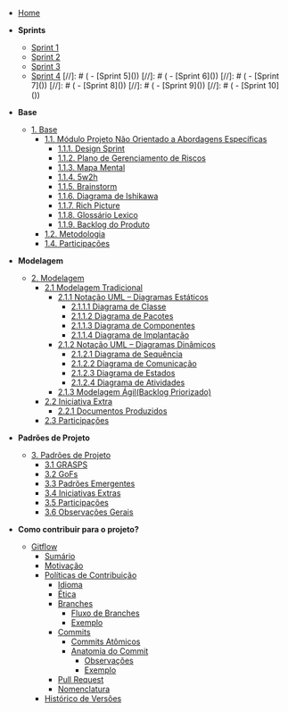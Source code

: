<!-- docs/_sidebar.md -->

- [Home](/README.md)

- **Sprints**
  - [Sprint 1](./Sprints/sprint1.md)
  - [Sprint 2](./Sprints/sprint2.md)
  - [Sprint 3](./Sprints/sprint3.md)
  - [Sprint 4](./Sprints/sprint4.md)
[//]: # (  - [Sprint 5]&#40;&#41;)
[//]: # (  - [Sprint 6]&#40;&#41;)
[//]: # (  - [Sprint 7]&#40;&#41;)
[//]: # (  - [Sprint 8]&#40;&#41;)
[//]: # (  - [Sprint 9]&#40;&#41;)
[//]: # (  - [Sprint 10]&#40;&#41;)

- **Base**
  - [1. Base](Base/1.Base.md)
    - [1.1. Módulo Projeto Não Orientado a Abordagens Específicas](Base/1.1.AbordagemNaoEspecifica.md)
      - [1.1.1. Design Sprint](Base/1.1.1.DesignSprint.md)
      - [1.1.2. Plano de Gerenciamento de Riscos](Base/1.1.2.PlanoDeRiscos.md)
      - [1.1.3. Mapa Mental](Base/1.1.3.MapaMental.md)
      - [1.1.4. 5w2h](Base/1.1.4.5w2h.md)
      - [1.1.5. Brainstorm](Base/1.1.5.Brainstorm.md)
      - [1.1.6. Diagrama de Ishikawa](Base/1.1.6.Ishikawa.md)
      - [1.1.7. Rich Picture](Base/1.1.7.RichPicture.md)
      - [1.1.8. Glossário Lexico](Base/1.1.8.GlossarioLexico.md) 
      - [1.1.9. Backlog do Produto](Base/1.1.9.Backlog.md)
    - [1.2. Metodologia](Base/1.2.ProcessosMetodologiasAbordagens.md)
    - [1.4. Participações](Base/1.4.ParticipacoesBase.md)

- **Modelagem**
  - [2. Modelagem](Modelagem/2.Modelagem.md)
    - [2.1 Modelagem Tradicional](./Modelagem/2.1.ModelagemTradicional.md)
      - [2.1.1 Notação UML – Diagramas Estáticos](./Modelagem/2.1.1.UMLEstaticos.md)
        - [2.1.1.1 Diagrama de Classe](./Modelagem/2.1.1.diagramaDeClasses.md)
        - [2.1.1.2 Diagrama de Pacotes](./Modelagem/2.1.3.diagramaDePacotes.md)
        - [2.1.1.3 Diagrama de Componentes](./Modelagem/2.2.1.DiagramaDeComponentes.md)
        - [2.1.1.4 Diagrama de Implantação](./Modelagem/2.1.1.DiagramaImplantacao.md)
      - [2.1.2 Notação UML – Diagramas Dinâmicos](Modelagem/2.1.2.UMLDinamicos.md)
        - [2.1.2.1 Diagrama de Sequência](Modelagem/2.1.2.DiagramaDeSequencias.md)
        - [2.1.2.2 Diagrama de Comunicação](Modelagem/2.1.2.DiagramaDeComunicacao.md)
        - [2.1.2.3 Diagrama de Estados](Modelagem/2.1.2.DiagramaEstados.md)
        - [2.1.2.4 Diagrama de Atividades](Modelagem/2.1.2.DiagramaAtividades.md)
      - [2.1.3 Modelagem Ágil(Backlog Priorizado)](Modelagem/Backlog.md)
    - [2.2 Iniciativa Extra](Modelagem/2.2.IniciativasExtras.md)
      - [2.2.1 Documentos Produzidos](Modelagem/2.2.1.DocumentoExtra.md)
    - [2.3 Participações](Modelagem/2.3.ParticipacoesModelagem.md)

- **Padrões de Projeto**
  - [3. Padrões de Projeto](./PadroesDeProjeto/3.PadroesDeProjeto.md)
    - [3.1 GRASPS](./PadroesDeProjeto/3.1.GRASPs.md)
    - [3.2 GoFs](./PadroesDeProjeto/3.2.GoFs.md)
    - [3.3 Padrões Emergentes](./PadroesDeProjeto/3.3.PadroesExtra.md)
    - [3.4 Iniciativas Extras](./PadroesDeProjeto/3.4.IniciativasExtras.md)
    - [3.5 Participações](./PadroesDeProjeto/3.5.ParticipacoesPadroes.md)
    - [3.6 Observações Gerais](./PadroesDeProjeto/3.6.ObservacoesGerais.md)

- **Como contribuir para o projeto?**
  - [Gitflow](/gitflow.md)
    - [Sumário](./gitflow.md#sumário)
    - [Motivação](./gitflow.md#motivação)
    - [Políticas de Contribuição](./gitflow.md#políticas-de-contribuição)
      - [Idioma](./gitflow.md#idioma)
      - [Ética](./gitflow.md#ética)
      - [Branches](./gitflow.md#branches)
        - [Fluxo de Branches](./gitflow.md#fluxo-de-branches)
        - [Exemplo](./gitflow.md#exemplo-do-fluxo-de-branches)
      - [Commits](./gitflow.md#commits)
        - [Commits Atômicos](./gitflow.md#commits-atômicos)
        - [Anatomia do Commit](./gitflow.md#anatomia-do-commit)
          - [Observações](./gitflow.md#observações)
          - [Exemplo](./gitflow.md#exemplo-de-commit)
      - [Pull Request](./gitflow.md#pull-request)
      - [Nomenclatura](./gitflow.md#nomenclatura)
    - [Histórico de Versões](./gitflow.md#histórico-de-versões)
